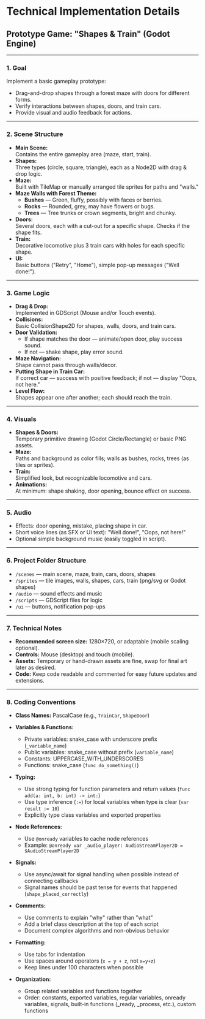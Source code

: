 # Technical Implementation Details  
## Prototype Game: "Shapes & Train" (Godot Engine)

---

### **1. Goal**
Implement a basic gameplay prototype:
- Drag-and-drop shapes through a forest maze with doors for different forms.
- Verify interactions between shapes, doors, and train cars.
- Provide visual and audio feedback for actions.

---

### **2. Scene Structure**

- **Main Scene:**  
  Contains the entire gameplay area (maze, start, train).
- **Shapes:**  
  Three types (circle, square, triangle), each as a Node2D with drag & drop logic.
- **Maze:**  
  Built with TileMap or manually arranged tile sprites for paths and "walls."
- **Maze Walls with Forest Theme:**  
   - **Bushes** — Green, fluffy, possibly with faces or berries.  
   - **Rocks** — Rounded, grey, may have flowers or bugs.  
   - **Trees** — Tree trunks or crown segments, bright and chunky.
- **Doors:**  
  Several doors, each with a cut-out for a specific shape. Checks if the shape fits.
- **Train:**  
  Decorative locomotive plus 3 train cars with holes for each specific shape.
- **UI:**  
  Basic buttons ("Retry", "Home"), simple pop-up messages ("Well done!").

---

### **3. Game Logic**

- **Drag & Drop:**  
  Implemented in GDScript (Mouse and/or Touch events).
- **Collisions:**  
  Basic CollisionShape2D for shapes, walls, doors, and train cars.
- **Door Validation:**  
  - If shape matches the door — animate/open door, play success sound.
  - If not — shake shape, play error sound.
- **Maze Navigation:**  
  Shape cannot pass through walls/decor.
- **Putting Shape in Train Car:**  
  If correct car — success with positive feedback; if not — display "Oops, not here."
- **Level Flow:**  
  Shapes appear one after another; each should reach the train.

---

### **4. Visuals**

- **Shapes & Doors:**  
  Temporary primitive drawing (Godot Circle/Rectangle) or basic PNG assets.
- **Maze:**  
  Paths and background as color fills; walls as bushes, rocks, trees (as tiles or sprites).
- **Train:**  
  Simplified look, but recognizable locomotive and cars.
- **Animations:**  
  At minimum: shape shaking, door opening, bounce effect on success.

---

### **5. Audio**

- Effects: door opening, mistake, placing shape in car.
- Short voice lines (as SFX or UI text): "Well done!", "Oops, not here!"
- Optional simple background music (easily toggled in script).

---

### **6. Project Folder Structure**

- `/scenes` — main scene, maze, train, cars, doors, shapes
- `/sprites` — tile images, walls, shapes, cars, train (png/svg or Godot shapes)
- `/audio` — sound effects and music
- `/scripts` — GDScript files for logic
- `/ui` — buttons, notification pop-ups

---

### **7. Technical Notes**

- **Recommended screen size:** 1280×720, or adaptable (mobile scaling optional).
- **Controls:** Mouse (desktop) and touch (mobile).
- **Assets:** Temporary or hand-drawn assets are fine, swap for final art later as desired.
- **Code:** Keep code readable and commented for easy future updates and extensions.

---

### **8. Coding Conventions**

- **Class Names:** PascalCase (e.g., `TrainCar`, `ShapeDoor`)
- **Variables & Functions:**
  - Private variables: snake_case with underscore prefix (`_variable_name`)
  - Public variables: snake_case without prefix (`variable_name`)
  - Constants: UPPERCASE_WITH_UNDERSCORES
  - Functions: snake_case (`func do_something()`)
  
- **Typing:**
  - Use strong typing for function parameters and return values (`func add(a: int, b: int) -> int:`)
  - Use type inference (`:=`) for local variables when type is clear (`var result := 10`)
  - Explicitly type class variables and exported properties

- **Node References:**
  - Use `@onready` variables to cache node references
  - Example: `@onready var _audio_player: AudioStreamPlayer2D = $AudioStreamPlayer2D`

- **Signals:**
  - Use async/await for signal handling when possible instead of connecting callbacks
  - Signal names should be past tense for events that happened (`shape_placed_correctly`)

- **Comments:**
  - Use comments to explain "why" rather than "what" 
  - Add a brief class description at the top of each script
  - Document complex algorithms and non-obvious behavior

- **Formatting:**
  - Use tabs for indentation
  - Use spaces around operators (`x = y + z`, not `x=y+z`)
  - Keep lines under 100 characters when possible

- **Organization:**
  - Group related variables and functions together
  - Order: constants, exported variables, regular variables, onready variables, signals, built-in functions (_ready, _process, etc.), custom functions
